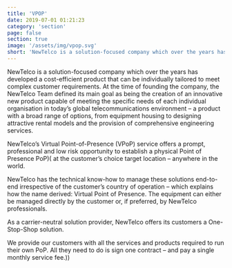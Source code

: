 ```yaml
---
title: 'VPOP'
date: 2019-07-01 01:21:23
category: 'section'
page: false
section: true
image: '/assets/img/vpop.svg'
short: 'NewTelco is a solution-focused company which over the years has developed a cost-efficient product that can be individually tailored to meet complex customer requirements. At the time of founding the company, the NewTelco Team defined its main goal as being the creation of an innovative new product capable of meeting the specific needs of each individual organisation in today’s global telecommunications environment'
---
```


NewTelco is a solution-focused company which over the years has developed a cost-efficient product that can be individually tailored to meet complex customer requirements. At the time of founding the company, the NewTelco Team defined its main goal as being the creation of an innovative new product capable of meeting the specific needs of each individual organisation in today’s global telecommunications environment – a product with a broad range of options, from equipment housing to designing attractive rental models and the provision of comprehensive engineering services.

NewTelco’s Virtual Point-of-Presence (VPoP) service offers a prompt, professional and low risk opportunity to establish a physical Point of Presence PoP)( at the customer’s choice target location – anywhere in the world.

NewTelco has the technical know-how to manage these solutions end-to-end irrespective of the customer’s country of operation – which explains how the name derived: Virtual Point of Presence. The equipment can either be managed directly by the customer or, if preferred, by NewTelco professionals.

As a carrier-neutral solution provider, NewTelco offers its customers a One-Stop-Shop solution.

We provide our customers with all the services and products required to run their own PoP. All they need to do is sign one contract – and pay a single monthly service fee.))
